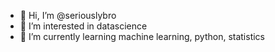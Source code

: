 - 👋 Hi, I’m @seriouslybro
- 👀 I’m interested in datascience
- 🌱 I’m currently learning machine learning, python, statistics

<!---
seriouslybro/seriouslybro is a ✨ special ✨ repository because its `README.md` (this file) appears on your GitHub profile.
You can click the Preview link to take a look at your changes.
--->
